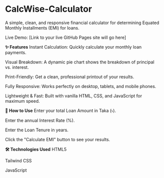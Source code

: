 # CalcWise-Calculator
A simple, clean, and responsive financial calculator for determining Equated Monthly Installments (EMI) for loans.

Live Demo: [Link to your live GitHub Pages site will go here]

**✨ Features**
Instant Calculation: Quickly calculate your monthly loan payments.

Visual Breakdown: A dynamic pie chart shows the breakdown of principal vs. interest.

Print-Friendly: Get a clean, professional printout of your results.

Fully Responsive: Works perfectly on desktop, tablets, and mobile phones.

Lightweight & Fast: Built with vanilla HTML, CSS, and JavaScript for maximum speed.

**🚀 How to Use**
Enter your total Loan Amount in Taka (৳).

Enter the annual Interest Rate (%).

Enter the Loan Tenure in years.

Click the "Calculate EMI" button to see your results.

**🛠️ Technologies Used**
HTML5

Tailwind CSS

JavaScript
